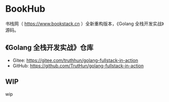 # BookHub

书栈网（ https://www.bookstack.cn ）全新重构版本，《Golang 全栈开发实战》源码。

## 《Golang 全栈开发实战》仓库

- Gitee: https://gitee.com/truthhun/golang-fullstack-in-action
- GitHub: https://github.com/TrutHun/golang-fullstack-in-action

## WIP

wip